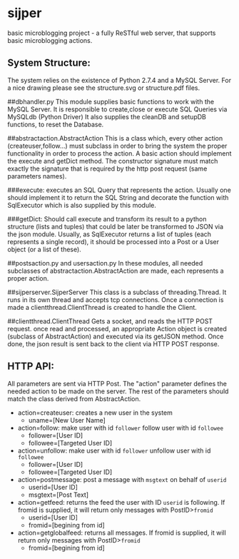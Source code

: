 sijper
======

basic microblogging project - a fully ReSTful web server, that supports basic microblogging actions.

System Structure:
-----------------
The system relies on the existence of Python 2.7.4 and a MySQL Server. For a nice drawing please
see the structure.svg or structure.pdf files.

##dbhandler.py
This module supplies basic functions to work with the MySQL Server.
It is responsible to create,close or execute SQL Queries via MySQLdb (Python Driver)
It also supplies the cleanDB and setupDB functions, to reset the Database.

##abstractaction.AbstractAction
This is a class which, every other action (createuser,follow...) must subclass
in order to bring the system the proper functionality in order to process the action.
A basic action should implement the execute and getDict method.
The constructor signature must match exactly the signature that is required by the http post request (same parameters names).

###execute:
executes an SQL Query that represents the action. Usually one should implement it
to return the SQL String and decorate the function with SqlExecutor which is also
supplied by this module.

###getDict:
Should call execute and transform its result to a python structure (lists and tuples)
that could be later be transformed to JSON via the json module.
Usually, as SqlExecutor returns a list of tuples (each represents a single record),
it should be processed into a Post or a User object (or a list of these).

##postsaction.py and usersaction.py
In these modules, all needed subclasses of abstractaction.AbstractAction are made,
each represents a proper action.

##sijperserver.SijperServer
This class is a subclass of threading.Thread. It runs in its own thread
and accepts tcp connections.
Once a connection is made a clientthread.ClientThread is created to handle the Client.

##clientthread.ClientThread
Gets a socket, and reads the HTTP POST request.
once read and processed, an appropriate Action object is created (subclass of AbstractAction)
and executed via its getJSON method.
Once done, the json result is sent back to the client via HTTP POST response.

HTTP API:
---------

All parameters are sent via HTTP Post. The "action" parameter defines the needed action to be made on the server. The rest of the parameters should match the class derived from AbstractAction.

* action=createuser: creates a new user in the system
	+ uname=[New User Name]
* action=follow: make user with id `follower` follow user with id `followee`
	+ follower=[User ID]
	+ followee=[Targeted User ID]
* action=unfollow: make user with id `follower` unfollow user with id `followee`
	+ follower=[User ID]
	+ followee=[Targeted User ID]
* action=postmessage: post a message with `msgtext` on behalf of `userid`
	+ userid=[User ID]
	+ msgtext=[Post Text]
* action=getfeed: returns the feed the user with ID `userid` is following. If fromid is supplied, it will return only messages with PostID>`fromid`
	+ userid=[User ID]
	+ fromid=[begining from id]
* action=getglobalfeed: returns all messages. If fromid is supplied, it will return only messages with PostID>`fromid`
	+ fromid=[begining from id]

